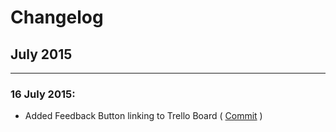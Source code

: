 # Changelog


## July 2015
- - -
### 16 July 2015:
  * Added Feedback Button linking to Trello Board  ( [Commit](https://github.com/Thr1ve/Dispense/commit/e8953217d192bf894ea4ab108668364e0a1ab74a) )
